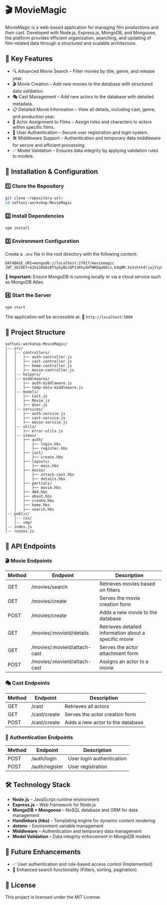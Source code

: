 # 🎬 MovieMagic

MovieMagic is a web-based application for managing film productions and their cast. Developed with Node.js, Express.js, MongoDB, and Mongoose, the platform provides efficient organization, searching, and updating of film-related data through a structured and scalable architecture.

## 📌 Key Features
- 🔍 Advanced Movie Search – Filter movies by title, genre, and release year.
- 🎬 Movie Creation – Add new movies to the database with structured data validation.
- 🎭 Cast Management – Add new actors to the database with detailed metadata.
- 📋 Detailed Movie Information – View all details, including cast, genre, and production year.
- 🔗 Actor Assignment to Films – Assign roles and characters to actors within specific films.
- 🔐 User Authentication – Secure user registration and login system.
- 🛠 Middleware Support – Authentication and temporary data middleware for secure and efficient processing.
- ✅ Model Validation – Ensures data integrity by applying validation rules to models.

## 🚀 Installation & Configuration

### 1️⃣ Clone the Repository
```bash
git clone <repository-url>
cd softuni-workshop-MovieMagic
```

### 2️⃣ Install Dependencies
```bash
npm install
```

### 3️⃣ Environment Configuration
Create a `.env` file in the root directory with the following content:
```env
DATABASE_URI=mongodb://localhost:27017/moviemagic
JWT_SECRET=$2b$10$bzBTtp5yBLCQP13KhySHTWKDqaNbLn.K4qNM.XxSshth4ljwjV1yC
```
📌 **Important:** Ensure MongoDB is running locally or via a cloud service such as MongoDB Atlas.

### 4️⃣ Start the Server
```bash
npm start
```
The application will be accessible at: 🔗 `http://localhost:5000`

## 📂 Project Structure
```
softuni-workshop-MovieMagic/
│-- src/
│   │-- controllers/
│   │   ├── auth-controller.js
│   │   ├── cast-controller.js
│   │   ├── home-controller.js
│   │   ├── movie-controller.js
│   │-- helpers/
│   │-- middlewares/
│   │   ├── auth-middleware.js
│   │   ├── temp-data-middleware.js
│   │-- models/
│   │   ├── Cast.js
│   │   ├── Movie.js
│   │   ├── User.js
│   │-- services/
│   │   ├── auth-service.js
│   │   ├── cast-service.js
│   │   ├── movie-service.js
│   │-- utils/
│   │   ├── error-utils.js
│   │-- views/
│   │   ├── auth/
│   │   │   ├── login.hbs
│   │   │   ├── register.hbs
│   │   ├── cast/
│   │   │   ├── create.hbs
│   │   ├── layouts/
│   │   │   ├── main.hbs
│   │   ├── movie/
│   │   │   ├── attach-cast.hbs
│   │   │   ├── details.hbs
│   │   ├── partials/
│   │   │   ├── movie.hbs
│   │   ├── 404.hbs
│   │   ├── about.hbs
│   │   ├── create.hbs
│   │   ├── home.hbs
│   │   ├── search.hbs
│-- public/
│   │-- css/
│   │-- img/
│-- index.js
│-- routes.js
```

## 📖 API Endpoints

### 🎬 Movie Endpoints
| Method | Endpoint                      | Description                                           |
| ------ | ----------------------------- | ----------------------------------------------------- |
| GET    | /movies/search                | Retrieves movies based on filters                     |
| GET    | /movies/create                | Serves the movie creation form                        |
| POST   | /movies/create                | Adds a new movie to the database                      |
| GET    | /movies/:movieId/details     | Retrieves detailed information about a specific movie |
| GET    | /movies/:movieId/attach-cast | Serves the actor attachment form                      |
| POST   | /movies/:movieId/attach-cast | Assigns an actor to a movie                           |

### 🎭 Cast Endpoints
| Method | Endpoint     | Description                      |
| ------ | ------------ | -------------------------------- |
| GET    | /cast        | Retrieves all actors             |
| GET    | /cast/create | Serves the actor creation form   |
| POST   | /cast/create | Adds a new actor to the database |

### 🔐 Authentication Endpoints
| Method | Endpoint         | Description                   |
| ------ | --------------- | ----------------------------- |
| POST   | /auth/login     | User login authentication     |
| POST   | /auth/register  | User registration             |

## 🛠️ Technology Stack
- **Node.js** – JavaScript runtime environment
- **Express.js** – Web framework for Node.js
- **MongoDB + Mongoose** – NoSQL database and ORM for data management
- **Handlebars (hbs)** – Templating engine for dynamic content rendering
- **dotenv** – Environment variable management
- **Middleware** – Authentication and temporary data management
- **Model Validation** – Data integrity enforcement in MongoDB models

## 📌 Future Enhancements
- ✅ User authentication and role-based access control (Implemented)
- 🔄 Enhanced search functionality (Filters, sorting, pagination)

## 📄 License
This project is licensed under the MIT License.

